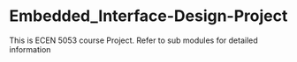 # Embedded_Interface-Design-Project
This is ECEN 5053 course Project. Refer to sub modules for detailed information
